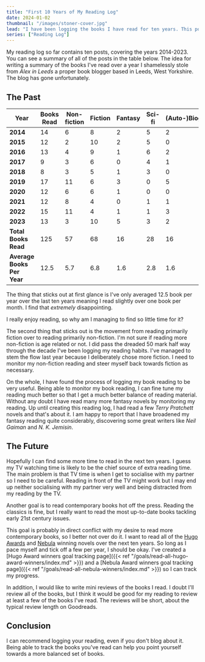 ```yaml
---
title: "First 10 Years of My Reading Log"
date: 2024-01-02
thumbnail: "/images/stoner-cover.jpg"
lead: "I have been logging the books I have read for ten years. This post will summarise what I've been reading and how that has changed over the last ten years."
series: ["Reading Log"]
---
```


<!--more-->

My reading log so far contains ten posts, covering the years 2014-2023. You can see a summary of all of the posts in the table below. The idea for writing a summary of the books I've read over a year I shamelessly stole from *Alex in Leeds* a proper book blogger based in Leeds, West Yorkshire. The blog has gone unfortunately.

## The Past

| Year  | Books Read  | Non-fiction  | Fiction  | Fantasy  | Sci-fi  | (Auto-)Biography  |
|---|---|---|---|---|---|---|
| **2014** | 14 | 6  | 8  | 2  | 5  | 2  |
| **2015** | 12 | 2  | 10 | 2  | 5  | 0  |
| **2016** | 13 | 4  | 9  | 1  | 6  | 2  |
| **2017** | 9  | 3  | 6  | 0  | 4  | 1  |
| **2018** | 8  | 3  | 5  | 1  | 3  | 0  |
| **2019** | 17 | 11 | 6  | 3  | 0  | 5  |
| **2020** | 12 | 6  | 6  | 1  | 0  | 0  |
| **2021** | 12 | 8  | 4  | 0  | 1  | 1  |
| **2022** | 15 | 11 | 4  | 1  | 1  | 3  |
| **2023** | 13 | 3  | 10 | 5  | 3  | 2  |
| **Total Books Read** | 125 | 57  | 68  | 16  | 28  | 16  |
| **Average Books Per Year** | 12.5 | 5.7  | 6.8  | 1.6  | 2.8  | 1.6  |

The thing that sticks out at first glance is I've only averaged 12.5 book per year over the last ten years meaning I read slightly over one book per month. I find that *extremely* disappointing.

I really enjoy reading, so why am I managing to find so little time for it?

The second thing that sticks out is the movement from reading primarily fiction over to reading primarily non-fiction. I'm not sure if reading more non-fiction is age related or not. I did pass the dreaded 50 mark half way through the decade I've been logging my reading habits. I've managed to stem the flow last year because I deliberately chose more fiction. I need to monitor my non-fiction reading and steer myself back towards fiction as necessary.

On the whole, I have found the process of logging my book reading to be very useful. Being able to monitor my book reading, I can fine tune my reading much better so that I get a much better balance of reading material. Without any doubt I have read many more fantasy novels by monitoring my reading. Up until creating this reading log, I had read a few *Terry Pratchett* novels and that's about it. I am happy to report that I have broadened my fantasy reading quite considerably, discovering some great writers like *Neil Gaiman* and *N. K. Jemisin*.

## The Future

Hopefully I can find some more time to read in the next ten years. I guess my TV watching time is likely to be the chief source of extra reading time. The main problem is that TV time is when I get to socialise with my partner so I need to be careful. Reading in front of the TV might work but I may end up neither socialising with my partner very well and being distracted from my reading by the TV.

Another goal is to read contemporary books hot off the press. Reading the classics is fine, but I really want to read the most up-to-date books tackling early 21st century issues.

This goal is probably in direct conflict with my desire to read more contemporary books, so I better not over do it. I want to read all of the [Hugo Awards](https://www.thehugoawards.org/) and [Nebula](https://nebulas.sfwa.org/) winning novels over the next ten years. So long as I pace myself and tick off a few per year, I should be okay. I've created a [Hugo Award winners goal tracking page]({{< ref "/goals/read-all-hugo-award-winners/index.md" >}}) and a [Nebula Award winners goal tracking page]({{< ref "/goals/read-all-nebula-winners/index.md" >}}) so I can track my progress.

In addition, I would like to write mini reviews of the books I read. I doubt I'll review all of the books, but I think it would be good for my reading to review at least a few of the books I've read. The reviews will be short, about the typical review length on Goodreads.

## Conclusion

I can recommend logging your reading, even if you don't blog about it. Being able to track the books you've read can help you point yourself towards a more balanced set of books.
